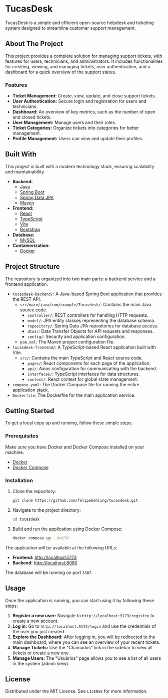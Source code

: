 
# TucasDesk

TucasDesk is a simple and efficient open-source helpdesk and ticketing system designed to streamline customer support management.

## About The Project

This project provides a complete solution for managing support tickets, with features for users, technicians, and administrators. It includes functionalities for creating, viewing, and managing tickets, user authentication, and a dashboard for a quick overview of the support status.

### Features

*   **Ticket Management:** Create, view, update, and close support tickets.
*   **User Authentication:** Secure login and registration for users and technicians.
*   **Dashboard:** An overview of key metrics, such as the number of open and closed tickets.
*   **User Management:** Manage users and their roles.
*   **Ticket Categories:** Organize tickets into categories for better management.
*   **Profile Management:** Users can view and update their profiles.

## Built With

This project is built with a modern technology stack, ensuring scalability and maintainability.

*   **Backend:**
    *   [Java](https://www.java.com/)
    *   [Spring Boot](https://spring.io/projects/spring-boot)
    *   [Spring Data JPA](https://spring.io/projects/spring-data-jpa)
    *   [Maven](https://maven.apache.org/)
*   **Frontend:**
    *   [React](https://react.dev/)
    *   [TypeScript](https://www.typescriptlang.org/)
    *   [Vite](https://vitejs.dev/)
    *   [Bootstrap](https://getbootstrap.com/)
*   **Database:**
    *   [MySQL](https://www.mysql.com/)
*   **Containerization:**
    *   [Docker](https://www.docker.com/)

## Project Structure

The repository is organized into two main parts: a backend service and a frontend application.

*   `tucasdesk-backend/`: A Java-based Spring Boot application that provides the REST API.
    *   `src/main/java/com/example/Tucasdesk/`: Contains the main Java source code.
        *   `controller/`: REST controllers for handling HTTP requests.
        *   `model/`: JPA entity classes representing the database schema.
        *   `repository/`: Spring Data JPA repositories for database access.
        *   `dtos/`: Data Transfer Objects for API requests and responses.
        *   `config/`: Security and application configuration.
    *   `pom.xml`: The Maven project configuration file.
*   `tucasdesk-frontend/`: A TypeScript-based React application built with Vite.
    *   `src/`: Contains the main TypeScript and React source code.
        *   `pages/`: React components for each page of the application.
        *   `api/`: Axios configuration for communicating with the backend.
        *   `interfaces/`: TypeScript interfaces for data structures.
        *   `context/`: React context for global state management.
*   `compose.yaml`: The Docker Compose file for running the entire application stack.
*   `Dockerfile`: The Dockerfile for the main application service.

## Getting Started

To get a local copy up and running, follow these simple steps.

### Prerequisites

Make sure you have Docker and Docker Compose installed on your machine.

*   [Docker](https://docs.docker.com/get-docker/)
*   [Docker Compose](https://docs.docker.com/compose/install/)

### Installation

1.  Clone the repository:
    ```sh
    git clone https://github.com/felipebehling/tucasdesk.git
    ```
2.  Navigate to the project directory:
    ```sh
    cd tucasdesk
    ```
3.  Build and run the application using Docker Compose:
    ```sh
    docker compose up --build
    ```

The application will be available at the following URLs:

*   **Frontend:** [http://localhost:5173](http://localhost:5173)
*   **Backend:** [http://localhost:8080](http://localhost:8080)

The database will be running on port `3307`.

## Usage

Once the application is running, you can start using it by following these steps:

1.  **Register a new user:** Navigate to `http://localhost:5173/registro` to create a new account.
2.  **Log in:** Go to `http://localhost:5173/login` and use the credentials of the user you just created.
3.  **Explore the Dashboard:** After logging in, you will be redirected to the main dashboard, where you can see an overview of your recent tickets.
4.  **Manage Tickets:** Use the "Chamados" link in the sidebar to view all tickets or create a new one.
5.  **Manage Users:** The "Usuários" page allows you to see a list of all users in the system (admin view).

## License

Distributed under the MIT License. See `LICENSE` for more information.
